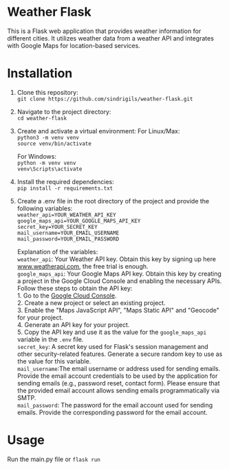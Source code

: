 # Weather Flask

This is a Flask web application that provides weather information for different cities. It utilizes weather data from a weather API and integrates with Google Maps for location-based services.

# Installation

1. Clone this repository:
   <br />
   `git clone https://github.com/sindrigils/weather-flask.git`

2. Navigate to the project directory:
   <br />
   `cd weather-flask`

3. Create and activate a virtual environment:
   For Linux/Max:
   <br />
   `python3 -m venv venv`
   <br />
   `source venv/bin/activate`

   For Windows:
   <br />
   `python -m venv venv`
   <br />
   `venv\Scripts\activate`

4. Install the required dependencies:
   <br />
   `pip install -r requirements.txt`

6. Create a .env file in the root directory of the project and provide the following variables:
   <br />
   `weather_api=YOUR_WEATHER_API_KEY`
   <br />
   `google_maps_api=YOUR_GOOGLE_MAPS_API_KEY`
   <br />
   `secret_key=YOUR_SECRET_KEY`
   <br />
   `mail_username=YOUR_EMAIL_USERNAME`
   <br />
   `mail_password=YOUR_EMAIL_PASSWORD`

   Explanation of the variables:
   <br />
   `weather_api`: Your Weather API key. Obtain this key by signing up here www.weatherapi.com, the free trial is enough.
   <br />
   `google_maps_api`: Your Google Maps API key. Obtain this key by creating a project in the Google Cloud Console and enabling the necessary APIs. Follow these steps to obtain the API key:
   <br />
       1. Go to the [Google Cloud Console](https://console.cloud.google.com/).
   <br />
       2. Create a new project or select an existing project.
   <br />
       3. Enable the "Maps JavaScript API", "Maps Static API" and "Geocode" for your project.
   <br />
       4. Generate an API key for your project.
   <br />
       5. Copy the API key and use it as the value for the `google_maps_api` variable in the `.env` file.
   <br />
   `secret_key`: A secret key used for Flask's session management and other security-related features. Generate a secure random key to use as the value for this variable.
   <br />
   `mail_username`:The email username or address used for sending emails. Provide the email account credentials to be used by the application for sending emails (e.g., password reset, contact form). Please ensure that the provided email account allows sending emails programmatically via SMTP.
   <br />
   `mail_password`: The password for the email account used for sending emails. Provide the corresponding password for the email account.


# Usage

Run the main.py file
or `flask run`
